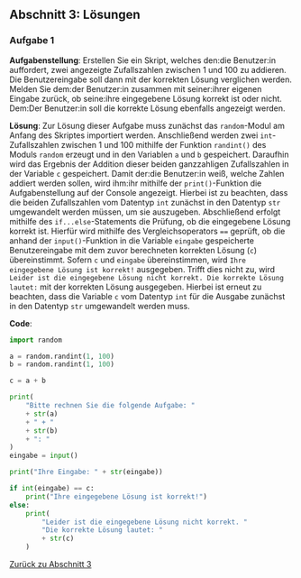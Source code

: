 ## Abschnitt 3: Lösungen
### Aufgabe 1

**Aufgabenstellung**: Erstellen Sie ein Skript, welches den:die Benutzer:in auffordert, zwei 
angezeigte Zufallszahlen zwischen 1 und 100 zu addieren. Die Benutzereingabe soll dann 
mit der korrekten Lösung verglichen werden. Melden Sie dem:der Benutzer:in zusammen mit 
seiner:ihrer eigenen Eingabe zurück, ob seine:ihre eingegebene Lösung korrekt ist oder nicht. 
Dem:Der Benutzer:in soll die korrekte Lösung ebenfalls angezeigt werden.

**Lösung**: Zur Lösung dieser Aufgabe muss zunächst das `random`-Modul am Anfang des Skriptes 
importiert werden. Anschließend werden zwei `int`-Zufallszahlen zwischen 1 und 100 mithilfe der 
Funktion `randint()` des Moduls `random` erzeugt und in den Variablen `a` und `b` gespeichert.
Daraufhin wird das Ergebnis der Addition dieser beiden ganzzahligen Zufallszahlen in der Variable 
`c` gespeichert. Damit der:die Benutzer:in weiß, welche Zahlen addiert werden sollen, wird ihm:ihr 
mithilfe der `print()`-Funktion die Aufgabenstellung auf der Console angezeigt. Hierbei ist zu 
beachten, dass die beiden Zufallszahlen vom Datentyp `int` zunächst in den Datentyp `str` 
umgewandelt werden müssen, um sie auszugeben. Abschließend erfolgt mithilfe des 
`if...else`-Statements die Prüfung, ob die eingegebene Lösung korrekt ist. Hierfür wird 
mithilfe des Vergleichsoperators `==` geprüft, ob die anhand der `input()`-Funktion in die 
Variable `eingabe` gespeicherte Benutzereingabe mit dem zuvor berechneten korrekten Lösung (`c`) 
übereinstimmt. Sofern `c` und `eingabe` übereinstimmen, wird 
`Ihre eingegebene Lösung ist korrekt!` ausgegeben. Trifft dies nicht zu, wird 
`Leider ist die eingegebene Lösung nicht korrekt. Die korrekte Lösung lautet:` mit der korrekten 
Lösung ausgegeben. Hierbei ist erneut zu beachten, dass die Variable `c` vom Datentyp `int` für 
die Ausgabe zunächst in den Datentyp `str` umgewandelt werden muss.

**Code**:
```python
import random

a = random.randint(1, 100)
b = random.randint(1, 100)

c = a + b

print(
    "Bitte rechnen Sie die folgende Aufgabe: "
    + str(a)
    + " + "
    + str(b)
    + ": "
)
eingabe = input()

print("Ihre Eingabe: " + str(eingabe))

if int(eingabe) == c:
    print("Ihre eingegebene Lösung ist korrekt!")
else:
    print(
        "Leider ist die eingegebene Lösung nicht korrekt. "
        "Die korrekte Lösung lautet: "
        + str(c)
    )
```

[Zurück zu Abschnitt 3](part3.md)